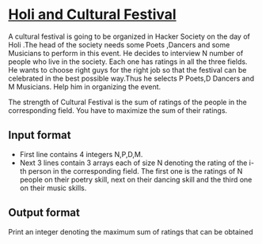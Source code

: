 # [Holi and Cultural Festival][link]

A cultural festival is going to be organized in Hacker Society on the day of Holi .The head of the society needs some Poets ,Dancers and some Musicians to perform in this event. He decides to interview N number of people who live in the society. Each one has ratings in all the three fields. He wants to choose right guys for the right job so that the festival can be celebrated in the best possible way.Thus he selects P Poets,D Dancers and M Musicians. Help him in organizing the event.

The strength of Cultural Festival is the sum of ratings of the people in the corresponding field. You have to maximize the sum of their ratings.

## Input format

- First line contains 4 integers N,P,D,M.
- Next 3 lines contain 3 arrays each of size N denoting the rating of the i-th person in the corresponding field. The first one is the ratings of N people on their poetry skill, next on their dancing skill and the third one on their music skills.

## Output format

Print an integer denoting the maximum sum of ratings that can be obtained

[link]: https://www.hackerearth.com/practice/algorithms/graphs/minimum-cost-maximum-flow/practice-problems/algorithm/company-cc24027a/
